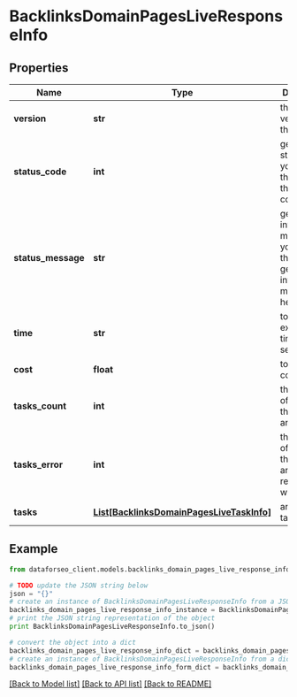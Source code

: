 # BacklinksDomainPagesLiveResponseInfo


## Properties

Name | Type | Description | Notes
------------ | ------------- | ------------- | -------------
**version** | **str** | the current version of the API | [optional] 
**status_code** | **int** | general status code you can find the full list of the response codes here | [optional] 
**status_message** | **str** | general informational message you can find the full list of general informational messages here | [optional] 
**time** | **str** | total execution time, seconds | [optional] 
**cost** | **float** | total tasks cost, USD | [optional] 
**tasks_count** | **int** | the number of tasks in the tasks array | [optional] 
**tasks_error** | **int** | the number of tasks in the tasks array returned with an error | [optional] 
**tasks** | [**List[BacklinksDomainPagesLiveTaskInfo]**](BacklinksDomainPagesLiveTaskInfo.md) | array of tasks | [optional] 

## Example

```python
from dataforseo_client.models.backlinks_domain_pages_live_response_info import BacklinksDomainPagesLiveResponseInfo

# TODO update the JSON string below
json = "{}"
# create an instance of BacklinksDomainPagesLiveResponseInfo from a JSON string
backlinks_domain_pages_live_response_info_instance = BacklinksDomainPagesLiveResponseInfo.from_json(json)
# print the JSON string representation of the object
print BacklinksDomainPagesLiveResponseInfo.to_json()

# convert the object into a dict
backlinks_domain_pages_live_response_info_dict = backlinks_domain_pages_live_response_info_instance.to_dict()
# create an instance of BacklinksDomainPagesLiveResponseInfo from a dict
backlinks_domain_pages_live_response_info_form_dict = backlinks_domain_pages_live_response_info.from_dict(backlinks_domain_pages_live_response_info_dict)
```
[[Back to Model list]](../README.md#documentation-for-models) [[Back to API list]](../README.md#documentation-for-api-endpoints) [[Back to README]](../README.md)


